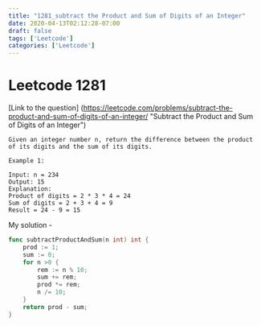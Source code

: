 ```yaml
---
title: "1281_subtract the Product and Sum of Digits of an Integer"
date: 2020-04-13T02:12:28-07:00
draft: false
tags: ['Leetcode']
categories: ['Leetcode']
---
```

# Leetcode 1281
[Link to the question] (https://leetcode.com/problems/subtract-the-product-and-sum-of-digits-of-an-integer/ "Subtract the Product and Sum of Digits of an Integer")
```
Given an integer number n, return the difference between the product of its digits and the sum of its digits.

Example 1:

Input: n = 234
Output: 15 
Explanation: 
Product of digits = 2 * 3 * 4 = 24 
Sum of digits = 2 + 3 + 4 = 9 
Result = 24 - 9 = 15
```

My solution - 
```go
func subtractProductAndSum(n int) int {
    prod := 1;
    sum := 0;
    for n >0 {
        rem := n % 10;
        sum += rem;
        prod *= rem;
        n /= 10;
    }
    return prod - sum;
}
```